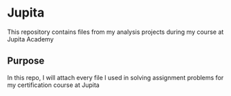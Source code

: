 # Jupita
This repository contains files from my analysis projects during my course at Jupita Academy


## Purpose
In this repo, I will attach every file I used in solving assignment problems for my certification course at Jupita
